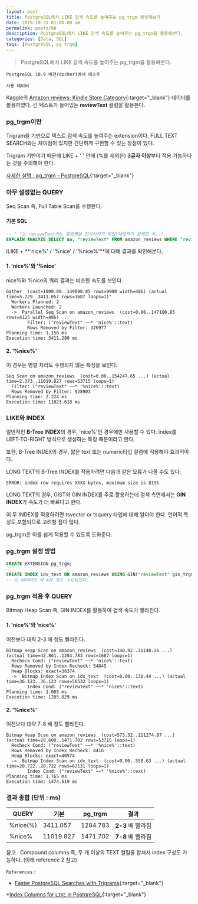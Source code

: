 ```yaml
---
layout: post
title: PostgreSQL에서 LIKE 검색 속도를 높여주는 pg_trgm 활용해보기
date: 2019-10-31 01:00:00 am
permalink: posts/80
description: PostgreSQL에서 LIKE 검색 속도를 높여주는 pg_trgm을 활용해본다.
categories: [Data, SQL]
tags: [PostgreSQL, pg_trgm]
---
```


> PostgreSQL에서 LIKE 검색 속도를 높여주는 pg_trgm을 활용해본다.

    PostgreSQL 10.9 버전(docker)에서 테스트

    사용 데이터

Kaggle의 [Amazon reviews: Kindle Store Category](https://www.kaggle.com/bharadwaj6/kindle-reviews){:target="_blank"} 데이터를 활용하였다. 긴 텍스트가 들어있는 **reviewText** 컬럼을 활용한다.

### pg_trgm이란

Trigram을 기반으로 텍스트 검색 속도를 높여주는 extension이다. FULL TEXT SEARCH와는 차이점이 있지만 간단하게 구현할 수 있는 장점이 있다.

Trigram 기반이기 때문에 LIKE + ' ' 안에 (%를 제외한) **3글자 이상**부터 적용 가능하다는 것을 주의해야 한다.

[자세한 설명 : pg_trgm - PostgreSQL](https://www.postgresql.org/docs/9.6/pgtrgm.html){:target="_blank"}

### 아무 설정없는 QUERY

Seq Scan 즉, Full Table Scan을 수행한다.

#### 기본 SQL

``` sql
-- " "는 reviewText라는 컬럼명을 인식시키기 위함(대문자가 문제인 듯..)
EXPLAIN ANALYZE SELECT no, "reviewText" FROM amazon_reviews WHERE "reviewText" ILIKE '%nice';
```

ILIKE + **'nice%' / '%nice' / '%nice%'**에 대해 결과를 확인해본다.

#### 1. 'nice%'와 '%nice'

nice%와 %nice의 쿼리 결과는 비슷한 속도를 보인다.

``` text
Gather  (cost=1000.00..149090.85 rows=9900 width=486) (actual time=5.229..3411.057 rows=1687 loops=1)"
  Workers Planned: 2
  Workers Launched: 2
  ->  Parallel Seq Scan on amazon_reviews  (cost=0.00..147100.85 rows=4125 width=486) ...
        Filter: ("reviewText" ~~* 'nice%'::text)
        Rows Removed by Filter: 326977
Planning time: 1.156 ms
Execution time: 3411.280 ms
```

#### 2. '%nice%'

이 경우는 병렬 처리도 수행되지 않는 특징을 보인다.

``` text
Seq Scan on amazon_reviews  (cost=0.00..154247.65 ...) (actual time=2.373..11019.827 rows=53715 loops=1)
  Filter: ("reviewText" ~~* '%nice%'::text)
  Rows Removed by Filter: 928903
Planning time: 2.224 ms
Execution time: 11023.618 ms
```

### LIKE와 INDEX

일반적인 **B-Tree INDEX**의 경우, 'nice%'인 경우에만 사용할 수 있다. index를 LEFT-TO-RIGHT 방식으로 생성하는 특징 때문이라고 한다.

또한, B-Tree INDEX의 경우, 짧은 text 또는 numeric타입 컬럼에 적용해야 효과적이다.

LONG TEXT의 B-Tree INDEX를 적용하려면 다음과 같은 오류가 나올 수도 있다.

``` text
ERROR: index row requires XXXX bytes, maximum size is 8191
```

LONG TEXT의 경우, GIST와 GIN INDEX를 주로 활용하는데 검색 측면에서는 **GIN INDEX**가 속도가 더 빠르다고 한다.

이 두 INDEX를 적용하려면 tsvector or tsquery 타입에 대해 알아야 한다. 언어적 특성도 포함되므로 고려할 점이 많다.

pg_trgm은 이를 쉽게 적용할 수 있도록 도와준다.

### pg_trgm 설정 방법

``` sql
CREATE EXTENSION pg_trgm;

CREATE INDEX idx_text ON amazon_reviews USING GIN("reviewText" gin_trgm_ops);
-- 이 데이터는 약 4분 정도 소요되었다.
```

### pg_trgm 적용 후 QUERY

Bitmap Heap Scan 즉, GIN INDEX를 활용하여 검색 속도가 빨라진다.

#### 1. 'nice%'와 'nice%'

이전보다 대략 2-3 배 정도 빨라진다.

``` text
Bitmap Heap Scan on amazon_reviews  (cost=140.92..31148.26 ...) (actual time=42.861..1284.783 rows=1687 loops=1)
  Recheck Cond: ("reviewText" ~~* 'nice%'::text)
  Rows Removed by Index Recheck: 54845
  Heap Blocks: exact=38374
  ->  Bitmap Index Scan on idx_text  (cost=0.00..138.44 ...) (actual time=36.123..36.123 rows=56532 loops=1)
        Index Cond: ("reviewText" ~~* 'nice%'::text)
Planning time: 1.085 ms
Execution time: 1285.029 ms
```

#### 2. '%nice%'

이전보다 대략 7-8 배 정도 빨라진다.

``` text
Bitmap Heap Scan on amazon_reviews  (cost=573.52..111274.87 ...) (actual time=28.608..1471.702 rows=53715 loops=1)
  Recheck Cond: ("reviewText" ~~* '%nice%'::text)
  Rows Removed by Index Recheck: 8416
  Heap Blocks: exact=40974
  ->  Bitmap Index Scan on idx_text  (cost=0.00..558.63 ...) (actual time=20.722..20.722 rows=62131 loops=1)
        Index Cond: ("reviewText" ~~* '%nice%'::text)
Planning time: 1.765 ms
Execution time: 1474.519 ms
```

### 결과 종합 (단위 : ms)

|    QUERY    |   기본      |  pg_trgm     |   결과        |
|-------------|-------------|--------------|---------------|
| %nice(%)    |   3411.057  |   1284.783   | **2-3** 배 빨라짐 |
| %nice%      |   11019.827 |   1471.702   | **7-8** 배 빨라짐 |

참고 : Compound columns 즉, 두 개 이상의 TEXT 컬럼을 합쳐서 index 구성도 가능하다. (아래 reference 2 참고)

`References` : 

* [Faster PostgreSQL Searches with Trigrams](https://scoutapm.com/blog/how-to-make-text-searches-in-postgresql-faster-with-trigram-similarity){:target="_blank"}

*[Index Columns for `LIKE` in PostgreSQL](https://niallburkley.com/blog/index-columns-for-like-in-postgres/){:target="_blank"}
